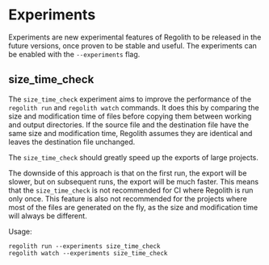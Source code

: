 # Experiments
Experiments are new experimental features of Regolith to be released in the future versions, once proven to be stable and useful. The experiments can be enabled with the `--experiments` flag.

## size_time_check
The `size_time_check` experiment aims to improve the performance of the `regolith run` and `regolith watch` commands. It does this by comparing the size and modification time of files before copying them between working and output directories. If the source file and the destination file have the same size and modification time, Regolith assumes they are identical and leaves the destination file unchanged.

The `size_time_check` should greatly speed up the exports of large projects.

The downside of this approach is that on the first run, the export will be slower, but on subsequent runs, the export will be much faster. This means that the `size_time_check` is not recommended for CI where Regolith is run only once. This feature is also not recommended for the projects where most of the files are generated on the fly, as the size and modification time will always be different.

Usage:
```
regolith run --experiments size_time_check
regolith watch --experiments size_time_check
```
